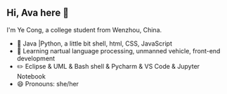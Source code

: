 ## Hi, Ava here 👋

I'm Ye Cong, a college student from Wenzhou, China.

- 🔨 Java |Python, a little bit shell, html, CSS, JavaScript
- 🌱 Learning nartual language processing, unmanned vehicle, front-end development
- ✏️ Eclipse & UML & Bash shell & Pycharm & VS Code & Jupyter Notebook
- 😄 Pronouns: she/her

